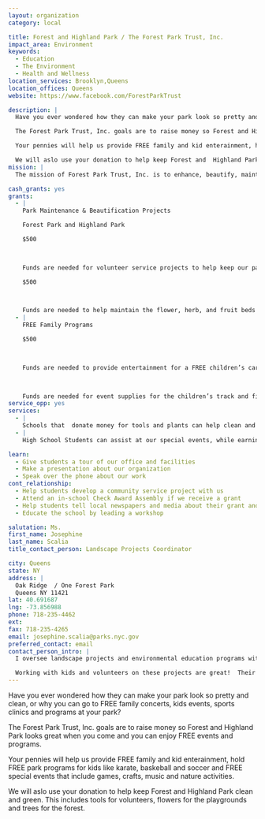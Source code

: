 ```yaml
---
layout: organization
category: local

title: Forest and Highland Park / The Forest Park Trust, Inc.
impact_area: Environment
keywords: 
  - Education
  - The Environment
  - Health and Wellness
location_services: Brooklyn,Queens
location_offices: Queens
website: https://www.facebook.com/ForestParkTrust

description: |
  Have you ever wondered how they can make your park look so pretty and clean, or why you can go to FREE family concerts, kids events, sports clinics and programs at your park? 

  The Forest Park Trust, Inc. goals are to raise money so Forest and Highland Park looks great when you come and you can enjoy FREE events and programs.  

  Your pennies will help us provide FREE family and kid enterainment, hold FREE park programs for kids like karate, baskeball and soccer and FREE  special events that include games, crafts, music and nature activities.  

  We will aslo use your donation to help keep Forest and  Highland Park clean and green. This includes tools for volunteers, flowers for the playgrounds and trees for the forest.
mission: |
  The mission of Forest Park Trust, Inc. is to enhance, beautify, maintain, conserve, develop, protect and promote Forest Park as a recreational safe haven for the community to enjoy. 

cash_grants: yes
grants: 
  - |
    Park Maintenance & Beautification Projects

    Forest Park and Highland Park  

    $500

    

    Funds are needed for volunteer service projects to help keep our park clean, our garden beds pretty, and the hiking trails safe. 

    $500

    

    Funds are needed to help maintain the flower, herb, and fruit beds of the Highland Park Children’s Garden. 
  - |
    FREE Family Programs  

    $500

    

    Funds are needed to provide entertainment for a FREE children’s carnival at Forest Park.

    

    Funds are needed for event supplies for the children’s track and field day portion at the annual Forest Park 5K Fundraiser, which raises money for children’s educational and recreational programs.
service_opp: yes
services: 
  - |
    Schools that  donate money for tools and plants can help clean and green the area of the park closest to their school.
  - |
    High School Students can assist at our special events, while earning community service creidts.  Students can help with event set up, supervise games and assit at the craft tables.

learn: 
  - Give students a tour of our office and facilities
  - Make a presentation about our organization
  - Speak over the phone about our work
cont_relationship: 
  - Help students develop a community service project with us
  - Attend an in-school Check Award Assembly if we receive a grant
  - Help students tell local newspapers and media about their grant and/or project with us
  - Educate the school by leading a workshop

salutation: Ms.
first_name: Josephine
last_name: Scalia
title_contact_person: Landscape Projects Coordinator

city: Queens
state: NY
address: |
  Oak Ridge  / One Forest Park  
  Queens NY 11421
lat: 40.691687
lng: -73.856988
phone: 718-235-4462
ext: 
fax: 718-235-4265
email: josephine.scalia@parks.nyc.gov
preferred_contact: email
contact_person_intro: |
  I oversee landscape projects and environmental education programs with Park staff, the Urban Park Rangers and volunteers.  I also write grants and look for money for my projects.   

  Working with kids and volunteers on these projects are great!  Their energy and enthusiasm helps to make the projects alot of fun to do. I am always proad and impressed with the results of many working hands!  Some of the students from the round tables have come out and volunteered in the park.
---
```

Have you ever wondered how they can make your park look so pretty and clean, or why you can go to FREE family concerts, kids events, sports clinics and programs at your park? 

The Forest Park Trust, Inc. goals are to raise money so Forest and Highland Park looks great when you come and you can enjoy FREE events and programs.  

Your pennies will help us provide FREE family and kid enterainment, hold FREE park programs for kids like karate, baskeball and soccer and FREE  special events that include games, crafts, music and nature activities.  

We will aslo use your donation to help keep Forest and  Highland Park clean and green. This includes tools for volunteers, flowers for the playgrounds and trees for the forest.